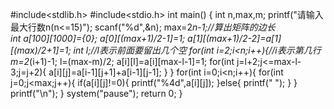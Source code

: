 #include<stdlib.h>
#include<stdio.h>
int main()
{
    int n,max,m;
    printf("请输入最大行数n(n<=15)");
    scanf("%d",&n);
    max=2*n-1;//算出矩阵的边长    
    int a[100][1000]={0};
    a[0][(max+1)/2-1]=1;
    a[1][(max+1)/2-2]=a[1][(max)/2+1]=1;
    int l;//l表示前面要留出几个空
    for(int i=2;i<n;i++){//i表示第几行
        m=2*(i+1)-1;
        l=(max-m)/2;
        a[i][l]=a[i][max-l-1]=1;
        for(int j=l+2;j<=max-l-3;j=j+2){
            a[i][j]=a[i-1][j+1]+a[i-1][j-1];
        }
    }
    for(int i=0;i<n;i++){
        for(int j=0;j<max;j++){
            if(a[i][j]!=0){
                printf("%4d",a[i][j]);
            }else{
                printf("    ");
            }
        }
        printf("\n");
    }
    system("pause");
    return 0;
}
